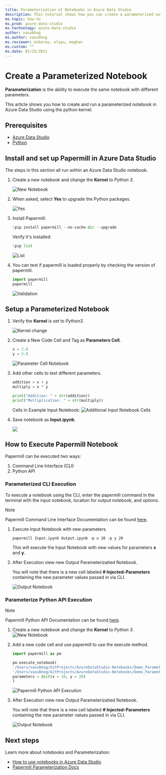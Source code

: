 ```yaml
---
title: Parameterization of Notebooks in Azure Data Studio
description: This tutorial shows how you can create a parameterized notebook in ADS.
ms.topic: how-to
ms.prod: azure-data-studio
ms.technology: azure-data-studio
author: vasubhog
ms.author: vasubhog
ms.reviewer: mikeray, alayu, maghan
ms.custom: ""
ms.date: 01/25/2021
---
```


# Create a Parameterized Notebook

**Parameterization** is the ability to execute the same notebook with different parameters.

This article shows you how to create and run a parameterized notebook in Azure Data Studio using the python kernel.

## Prerequisites

- [Azure Data Studio](../download-azure-data-studio.md)
- [Python](https://www.python.org/downloads/)

## Install and set up Papermill in Azure Data Studio

The steps in this section all run within an Azure Data Studio notebook.

1. Create a new notebook and change the **Kernel** to *Python 3*.

   ![New Notebook](media/notebooks-kqlmagic/install-new-notebook.png)

2. When asked, select **Yes** to upgrade the Python packages.

   ![Yes](media/notebooks-kqlmagic/install-python-yes.png)

3. Install Papermill:

   ```python
   !pip install papermill --no-cache-dir --upgrade
   ```

   Verify it's installed:

   ```python
   !pip list
   ```

   ![List](media/notebooks-parameterization/install-list-papermill.png)

5. You can test if papermill is loaded properly by checking the version of papermill.

   ```python
   import papermill
   papermill
   ```

   ![Validation](media/notebooks-parameterization/install-validation-papermill.png)

## Setup a Parameterized Notebook

1. Verify the **Kernel** is set to *Python3*.

   ![Kernel change](media/notebooks-kqlmagic/change-kernel.png)

2. Create a New Code Cell and Tag as **Parameters Cell**.

   ```python
   x = 2.0
   y = 5.0
   ```

   ![Parameter Cell Notebook](media/notebooks-parameterization/make-parameter-cell.png)

3. Add other cells to test different parameters.

   ```python
   addition = x + y
   multiply = x * y
   ```

   ```python
   print("Addition: " + str(addition))
   print("Multiplication: " + str(multiply))
   ```
    
   Cells in Example Input Notebook:
   ![Additional Input Notebook Cells](media/notebooks-parameterization/test-cells.png)

4. Save notebook as **Input.ipynb**.

    ![](media/notebooks-parameterization/save-notebook.png)

## How to Execute Papermill Notebook

Papermill can be executed two ways:
 1. Command Line Interface (CLI)
 2. Python API

### Parameterized CLI Execution

To execute a notebook using the CLI, enter the papermill command in the terminal with the input notebook, location for output notebook, and options.

> [!Note]
   > Papermill Command Line Interface Documentation can be found [here](https://papermill.readthedocs.io/en/latest/usage-execute.html#execute-via-cli).

1. Execute Input Notebook with new parameters.

   ```shell
   papermill Input.ipynb Output.ipynb -p x 10 -p y 20
   ```

   This will execute the Input Notebook with new values for parameters **x** and **y**.

2. After Execution view new Output Parameterizatied Notebook.

   You will note that there is a new cell labeled **# Injected-Parameters** containing the new parameter values passed in via CLI.

   ![Output Notebook](media/notebooks-parameterization/output-notebook.png)

### Parameterize Python API Execution

> [!Note]
   > Papermill Python API Documentation can be found [here](https://papermill.readthedocs.io/en/latest/usage-execute.html#execute-via-the-python-api).

1. Create a new notebook and change the **Kernel** to *Python 3*.
   ![New Notebook](media/notebooks-kqlmagic/install-new-notebook.png)

2. Add a new code cell and use papermill to use the execute method.

   ```python
   import papermill as pm

   pm.execute_notebook(
   '/Users/vasubhog/GitProjects/AzureDataStudio-Notebooks/Demo_Parameterization/Input.ipynb',
   '/Users/vasubhog/GitProjects/AzureDataStudio-Notebooks/Demo_Parameterization/Output.ipynb',
   parameters = dict(x = 10, y = 20)
   )
   ```

   ![Papermill Python API Execution](media/notebooks-parameterization/python-api-execute.png)

3. After Execution view new Output Parameterizatied Notebook.

   You will note that there is a new cell labeled **# Injected-Parameters** containing the new parameter values passed in via CLI.

   ![Output Notebook](media/notebooks-parameterization/output-notebook.png)

## Next steps

Learn more about notebooks and Parameterization:

- [How to use notebooks in Azure Data Studio](./notebooks-guidance.md)
- [Papermill Parameterization Docs](https://papermill.readthedocs.io/en/latest/index.html)